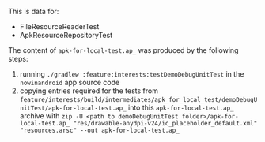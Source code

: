 This is data for:

 * FileResourceReaderTest
 * ApkResourceRepositoryTest

The content of `apk-for-local-test.ap_` was produced by the following steps:

1. running `./gradlew :feature:interests:testDemoDebugUnitTest` in the
`nowinandroid` app source code
2. copying entries required for the tests from `feature/interests/build/intermediates/apk_for_local_test/demoDebugUnitTest/apk-for-local-test.ap_`
into this `apk-for-local-test.ap_` archive with `zip -U <path to demoDebugUnitTest folder>/apk-for-local-test.ap_ "res/drawable-anydpi-v24/ic_placeholder_default.xml" "resources.arsc" --out apk-for-local-test.ap_`
